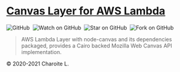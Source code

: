 # [Canvas Layer for AWS Lambda](https://charoitel.github.io/lambda-layer-canvas-nodejs/)

![GitHub](https://img.shields.io/github/license/charoitel/lambda-layer-canvas-nodejs)&nbsp;&nbsp;![Watch on GitHub](https://img.shields.io/github/watchers/charoitel/lambda-node-canvas.svg?style=social)&nbsp;&nbsp;![Star on GitHub](https://img.shields.io/github/stars/charoitel/lambda-node-canvas.svg?style=social)&nbsp;&nbsp;![Fork on GitHub](https://img.shields.io/github/forks/charoitel/lambda-node-canvas.svg?style=social)

> AWS Lambda Layer with node-canvas and its dependencies packaged, provides a Cairo backed Mozilla Web Canvas API implementation.

© 2020-2021 Charoite L.
